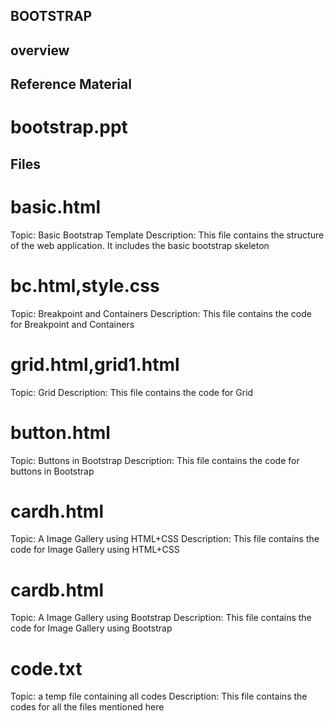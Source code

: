 ## BOOTSTRAP

## overview

## Reference Material

# bootstrap.ppt


## Files

# basic.html
Topic: Basic Bootstrap Template
Description: This file contains the structure of the web application. It includes the basic bootstrap skeleton

# bc.html,style.css
Topic: Breakpoint and Containers
Description: This file contains the code for Breakpoint and Containers

# grid.html,grid1.html
Topic: Grid
Description: This file contains the code for Grid

# button.html
Topic: Buttons in Bootstrap
Description: This file contains the code for buttons in Bootstrap

# cardh.html
Topic: A Image Gallery using HTML+CSS
Description: This file contains the code for Image Gallery using HTML+CSS

# cardb.html
Topic: A Image Gallery using Bootstrap
Description: This file contains the code for Image Gallery using Bootstrap

# code.txt
Topic: a temp file containing all codes
Description: This file contains the codes for all the files mentioned here
